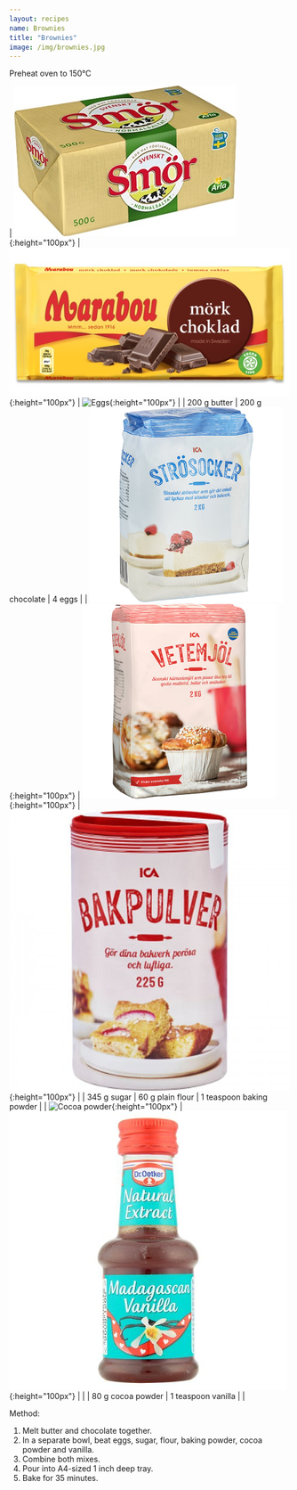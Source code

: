 ```yaml
---
layout: recipes
name: Brownies
title: "Brownies"
image: /img/brownies.jpg
---
```


Preheat oven to 150°C

| ![Butter](/img/butter.jpg){:height="100px"} | ![Dark chocolate](/img/darkchocolate.jpg){:height="100px"} | ![Eggs](/img/eggs.jpg){:height="100px"} |
| 200 g butter | 200 g chocolate | 4 eggs |
| ![Sugar](/img/sugar.jpg){:height="100px"} | ![Flour](/img/flour.jpg){:height="100px"} | ![Baking powder](/img/bakingpowder.jpg){:height="100px"} |
| 345 g sugar | 60 g plain flour | 1 teaspoon baking powder |
| ![Cocoa powder](/img/cocoapowder.jpg){:height="100px"} | ![Vanilla](/img/vanilla.jpg){:height="100px"} |  |
| 80 g cocoa powder | 1 teaspoon vanilla |  |

Method:
1. Melt butter and chocolate together.
2. In a separate bowl, beat eggs, sugar, flour, baking powder, cocoa powder and vanilla.
3. Combine both mixes.
4. Pour into A4-sized 1 inch deep tray.
5. Bake for 35 minutes.